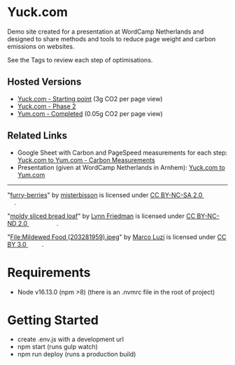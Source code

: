 # Yuck.com
Demo site created for a presentation at WordCamp Netherlands and designed to share methods and tools to reduce page weight and carbon emissions on websites.

See the Tags to review each step of optimisations.

## Hosted Versions
- [Yuck.com - Starting point](https://jerome-toole.github.io/yuck/) (3g CO2 per page view)
- [Yuck.com - Phase 2](https://jerome-toole.github.io/yuck-phase-2/)
- [Yum.com - Completed](https://jerome-toole.github.io/yuck-phase-2/) (0.05g CO2 per page view)

## Related Links
- Google Sheet with Carbon and PageSpeed measurements for each step: [Yuck.com to Yum.com - Carbon Measurements](https://docs.google.com/spreadsheets/d/1N3xj5K6got0BqWySgTWXnCDig8ywUjGEHalF1hy-nC8/edit?usp=sharing)
- Presentation (given at WordCamp Netherlands in Arnhem): [Yuck.com to Yum.com](https://docs.google.com/presentation/d/e/2PACX-1vQBFNlbdUkybj5v23aUMawNYP2XF4YlT6U4OeVQZXUWoX4FGEoBLVi-t-mlTdIrq4NCxveD4RUPws8G/pub?start=false&loop=false&delayms=3000)

_____________

<p class="attribution">"<a target="_blank" rel="noopener noreferrer" href="https://www.flickr.com/photos/41894176272@N01/514782532">furry-berries</a>" by <a target="_blank" rel="noopener noreferrer" href="https://www.flickr.com/photos/41894176272@N01">misterbisson</a> is licensed under <a target="_blank" rel="noopener noreferrer" href="https://creativecommons.org/licenses/by-nc-sa/2.0/?ref=openverse">CC BY-NC-SA 2.0 <img src="https://mirrors.creativecommons.org/presskit/icons/cc.svg" style="height: 1em; margin-right: 0.125em; display: inline;"></img><img src="https://mirrors.creativecommons.org/presskit/icons/by.svg" style="height: 1em; margin-right: 0.125em; display: inline;"></img><img src="https://mirrors.creativecommons.org/presskit/icons/nc.svg" style="height: 1em; margin-right: 0.125em; display: inline;"></img><img src="https://mirrors.creativecommons.org/presskit/icons/sa.svg" style="height: 1em; margin-right: 0.125em; display: inline;"></img></a>. </p>

<p class="attribution">"<a target="_blank" rel="noopener noreferrer" href="https://www.flickr.com/photos/72959997@N00/34296658593">moldy sliced bread loaf</a>" by <a target="_blank" rel="noopener noreferrer" href="https://www.flickr.com/photos/72959997@N00">Lynn Friedman</a> is licensed under <a target="_blank" rel="noopener noreferrer" href="https://creativecommons.org/licenses/by-nc-nd/2.0/?ref=openverse">CC BY-NC-ND 2.0 <img src="https://mirrors.creativecommons.org/presskit/icons/cc.svg" style="height: 1em; margin-right: 0.125em; display: inline;"></img><img src="https://mirrors.creativecommons.org/presskit/icons/by.svg" style="height: 1em; margin-right: 0.125em; display: inline;"></img><img src="https://mirrors.creativecommons.org/presskit/icons/nc.svg" style="height: 1em; margin-right: 0.125em; display: inline;"></img><img src="https://mirrors.creativecommons.org/presskit/icons/nd.svg" style="height: 1em; margin-right: 0.125em; display: inline;"></img></a>. </p>

<p class="attribution">"<a target="_blank" rel="noopener noreferrer" href="https://commons.wikimedia.org/w/index.php?curid=71465640">File:Mildewed Food (203281959).jpeg</a>" by <a target="_blank" rel="noopener noreferrer" href="https://500px.com/marco_luzi">Marco Luzi</a> is licensed under <a target="_blank" rel="noopener noreferrer" href="https://creativecommons.org/licenses/by/3.0?ref=openverse">CC BY 3.0 <img src="https://mirrors.creativecommons.org/presskit/icons/cc.svg" style="height: 1em; margin-right: 0.125em; display: inline;"></img><img src="https://mirrors.creativecommons.org/presskit/icons/by.svg" style="height: 1em; margin-right: 0.125em; display: inline;"></img></a>. </p>

# Requirements
- Node v16.13.0 (npm >8) (there is an .nvmrc file in the root of project)

# Getting Started
- create .env.js with a development url
- npm start (runs gulp watch)
- npm run deploy (runs a production build)
